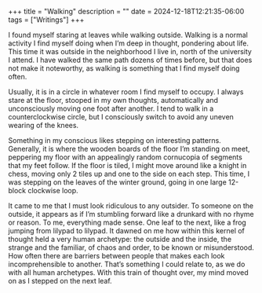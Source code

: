 +++
title = "Walking"
description = ""
date = 2024-12-18T12:21:35-06:00
tags = ["Writings"]
+++

I found myself staring at leaves while walking outside. Walking is a normal activity I find myself doing when I’m deep in thought, pondering about life. This time it was outside in the neighborhood I live in, north of the university I attend. I have walked the same path dozens of times before, but that does not make it noteworthy, as walking is something that I find myself doing often.

Usually, it is in a circle in whatever room I find myself to occupy. I always stare at the floor, stooped in my own thoughts, automatically and unconsciously moving one foot after another. I tend to walk in a counterclockwise circle, but I consciously switch to avoid any uneven wearing of the knees.

Something in my conscious likes stepping on interesting patterns. Generally, it is where the wooden boards of the floor I’m standing on meet, peppering my floor with an appealingly random cornucopia of segments that my feet follow. If the floor is tiled, I might move around like a knight in chess, moving only 2 tiles up and one to the side on each step. This time, I was stepping on the leaves of the winter ground, going in one large 12-block clockwise loop.

It came to me that I must look ridiculous to any outsider. To someone on the outside, it appears as if I’m stumbling forward like a drunkard with no rhyme or reason. To me, everything made sense. One leaf to the next, like a frog jumping from lilypad to lilypad. It dawned on me how within this kernel of thought held a very human archetype: the outside and the inside, the strange and the familiar, of chaos and order, to be known or misunderstood. How often there are barriers between people that makes each look incomprehensible to another. That’s something I could relate to, as we do with all human archetypes. With this train of thought over, my mind moved on as I stepped on the next leaf.
